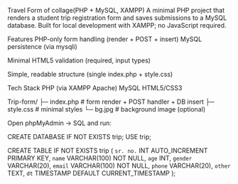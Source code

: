 Travel Form of collage(PHP + MySQL, XAMPP)
A minimal PHP project that renders a student trip registration form and saves submissions to a MySQL database. Built for local development with XAMPP; no JavaScript required.

Features
PHP-only form handling (render + POST + insert)
MySQL persistence (via mysqli)

Minimal HTML5 validation (required, input types)

Simple, readable structure (single index.php + style.css)

Tech Stack
PHP (via XAMPP Apache)
MySQL 
HTML5/CSS3

Trip-form/
├─ index.php         # form render + POST handler + DB insert
├─ style.css         # minimal styles
└─ bg.jpg            # background image (optional)


Open phpMyAdmin → SQL and run:

CREATE DATABASE IF NOT EXISTS trip;
USE trip;

CREATE TABLE IF NOT EXISTS trip (
  `sr. no.` INT AUTO_INCREMENT PRIMARY KEY,
  `name`   VARCHAR(100) NOT NULL,
  `age`    INT,
  `gender` VARCHAR(20),
  `email`  VARCHAR(100) NOT NULL,
  `phone`  VARCHAR(20),
  `other`  TEXT,
  `dt`     TIMESTAMP DEFAULT CURRENT_TIMESTAMP
);
